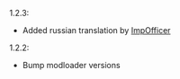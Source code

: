 1.2.3:
- Added russian translation by [ImpOfficer](https://github.com/ImpOfficer)

1.2.2:
- Bump modloader versions